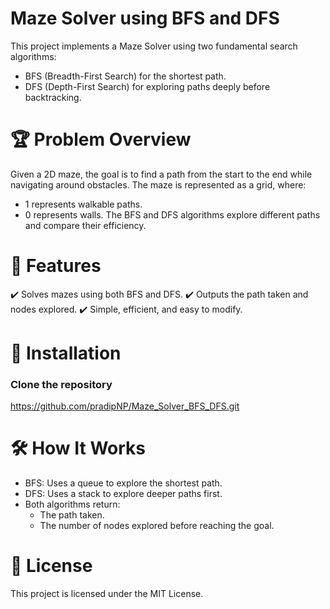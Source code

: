 # Maze Solver using BFS and DFS
This project implements a Maze Solver using two fundamental search algorithms:
  - BFS (Breadth-First Search) for the shortest path.
  - DFS (Depth-First Search) for exploring paths deeply before backtracking.

# 🏆 Problem Overview
Given a 2D maze, the goal is to find a path from the start to the end while navigating around obstacles. The maze is represented as a grid, where:
  - 1 represents walkable paths.
  - 0 represents walls.
The BFS and DFS algorithms explore different paths and compare their efficiency.

# 🔹 Features
✔️ Solves mazes using both BFS and DFS.
✔️ Outputs the path taken and nodes explored.
✔️ Simple, efficient, and easy to modify.

# 📂 Installation
### Clone the repository
  https://github.com/pradipNP/Maze_Solver_BFS_DFS.git

# 🛠️ How It Works
- BFS: Uses a queue to explore the shortest path.
- DFS: Uses a stack to explore deeper paths first.
- Both algorithms return:
  - The path taken.
  - The number of nodes explored before reaching the goal.
# 📜 License
This project is licensed under the MIT License.
